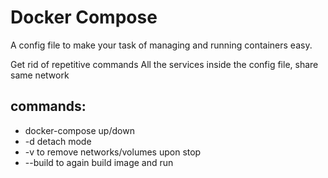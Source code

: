 # Docker Compose
A config file to make your task of managing and running containers easy.

Get rid of repetitive commands
All the services inside the config file, share same network

## commands:
- docker-compose up/down
- -d detach mode
- -v to remove networks/volumes upon stop
- --build to again build image and run
